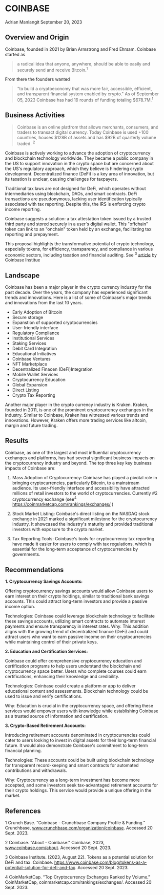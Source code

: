 # COINBASE

Adrian Manlangit September 20, 2023

## Overview and Origin

Coinbase, founded in 2021 by Brian Armstrong and Fred Ehrsam. Coinbase started as 
> a radical idea that anyone, anywhere, should be able to easily and securely send and receive Bitcoin.<sup>1</sup>

From there the founders wanted
> "to build a cryptoeconomy that was more fair, accessible, efficient, and transparent financial system enabled by crypto." As of September 05, 2023 Coinbase has had 19 rounds of funding totaling $678.7M.<sup>1</sup>


## Business Activities

> Coinbase is an online platfrom that allows merchants, consumers, and traders to transact digital currency. Today Coinbase is used +100 countries, houses $128B of assets and has $92B of quarterly volume traded. <sup>2</sup>

Coinbase is actively working to advance the adoption of cryptocurrency and blockchain technology worldwide. They became a public company in the US to support innovation in the crypto space but are concerned about the US's regulatory approach, which they believe is hindering crypto development. Decentralized finance (DeFi) is a key area of innovation, but its taxation is unclear, causing challenges for taxpayers.

Traditional tax laws are not designed for DeFi, which operates without intermediaries using blockchain, DAOs, and smart contracts. DeFi transactions are pseudonymous, lacking user identification typically associated with tax reporting. Despite this, the IRS is enforcing crypto income reporting.

Coinbase suggests a solution: a tax attestation token issued by a trusted third party and stored securely in a user's digital wallet. This "offchain" token can link to an "onchain" token held by an exchange, facilitating tax reporting and prepayment.

This proposal highlights the transformative potential of crypto technology, especially tokens, for efficiency, transparency, and compliance in various economic sectors, including taxation and financial auditing.
See <sup>3</sup> [article](https://www.coinbase.com/blog/tokens-as-a-potential-solution-for-defi-and-tax) by Coinbase Institue 


## Landscape

Coinbase has been a major player in the crypto currency industry for the past decade. Over the years, the company has experienced significant trends and innovations. Here is a list of some of Coinbase's major trends and innovations from the last 10 years.

* Early Adoption of Bitcoin
* Secure storage
* Expanstion of supported cryptocurrencies
* User-friendly interface
* Regulatory Compliance
* Institutional Services
* Staking Services
* Debit Card Integration
* Educational Initiatives
* Coinbase Ventures
* NFT Marketplace
* Decentralized Finacen (DeFi)Integration
* Mobile Wallet Services
* Cryptocurrency Education
* Global Expansion
* Direct Listing
* Crypto Tax Reporting

Another major player in the crypto currency industry is Kraken. Kraken, founded in 2011, is one of the prominent cryptocurrency exchanges in the industry. Similar to Coinbase, Kraken has witnessed various trends and innovations. However, Kraken offers more trading services like altcoin, margin and future trading.

## Results

Coinbase, as one of the largest and most influential cryptocurrency exchanges and platforms, has had several significant business impacts on the cryptocurrency industry and beyond. The top three key key business impacts of Coinbase are:

1. Mass Adoption of Cryptocurrency: Coinbase has played a pivotal role in bringing cryptocurrencies, particularly Bitcoin, to a mainstream audience. Its user-friendly interface and accessibility have attracted millions of retail investors to the world of cryptocurrencies. Currently #2 cryptocurrency exchange (see<sup>4</sup>  https://coinmarketcap.com/rankings/exchanges/ )

2. Stock Market Listing: Coinbase's direct listing on the NASDAQ stock exchange in 2021 marked a significant milestone for the cryptocurrency industry. It showcased the industry's maturity and provided traditional investors with exposure to the crypto market.

3. Tax Reporting Tools: Coinbase's tools for cryptocurrency tax reporting have made it easier for users to comply with tax regulations, which is essential for the long-term acceptance of cryptocurrencies by governments.

## Recommendations

**1. Cryptocurrency Savings Accounts:**

Offering cryptocurrency savings accounts would allow Coinbase users to earn interest on their crypto holdings, similar to traditional bank savings accounts. This could attract long-term investors and provide a passive income option.

Technologies: Coinbase could leverage blockchain technology to facilitate these savings accounts, utilizing smart contracts to automate interest payments and ensure transparency in interest rates.
Why: This addition aligns with the growing trend of decentralized finance (DeFi) and could attract users who want to earn passive income on their cryptocurrencies while maintaining control of their private keys.

**2. Education and Certification Services:**

Coinbase could offer comprehensive cryptocurrency education and certification programs to help users understand the blockchain and cryptocurrency space better. Users who complete courses could earn certifications, enhancing their knowledge and credibility.

Technologies: Coinbase could create a platform or app to deliver educational content and assessments. Blockchain technology could be used to issue and verify certifications.

 Why: Education is crucial in the cryptocurrency space, and offering these services would empower users with knowledge while establishing Coinbase as a trusted source of information and certification.

**3. Crypto-Based Retirement Accounts:**

Introducing retirement accounts denominated in cryptocurrencies could cater to users looking to invest in digital assets for their long-term financial future. It would also demonstrate Coinbase's commitment to long-term financial planning.

Technologies: These accounts could be built using blockchain technology for transparent record-keeping and smart contracts for automated contributions and withdrawals.

Why: Cryptocurrency as a long-term investment has become more accepted, and some investors seek tax-advantaged retirement accounts for their crypto holdings. This service would provide a unique offering in the market.


## References

1 Crunch Base. “Coinbase - Crunchbase Company Profile & Funding.” Crunchbase, www.crunchbase.com/organization/coinbase. Accessed 20 Sept. 2023.

2 Coinbase. “About - Coinbase.” Coinbase, 2023, www.coinbase.com/about. Accessed 20 Sept. 2023.

3 Coinbase Institute. (2023, August 22). Tokens as a potential solution for DeFi and tax. Coinbase. https://www.coinbase.com/blog/tokens-as-a-potential-solution-for-defi-and-tax. Accessed 20 Sept. 2023.

4 CoinMarketCap. “Top Cryptocurrency Exchanges Ranked by Volume.” CoinMarketCap, coinmarketcap.com/rankings/exchanges/. Accessed 20 Sept. 2023.
